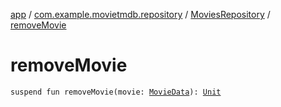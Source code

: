[app](../../index.md) / [com.example.movietmdb.repository](../index.md) / [MoviesRepository](index.md) / [removeMovie](./remove-movie.md)

# removeMovie

`suspend fun removeMovie(movie: `[`MovieData`](../../com.example.movietmdb.repository.db.entity/-movie-data/index.md)`): `[`Unit`](https://kotlinlang.org/api/latest/jvm/stdlib/kotlin/-unit/index.html)
